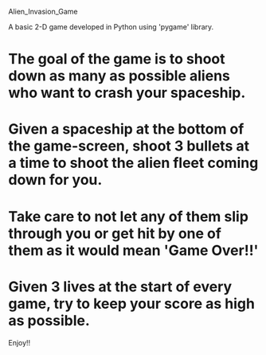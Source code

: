 Alien_Invasion_Game

A basic 2-D game developed in Python using 'pygame' library.

# The goal of the game is to shoot down as many as possible aliens who want to crash your spaceship.
# Given a spaceship at the bottom of the game-screen, shoot 3 bullets at a time to shoot the alien fleet coming down for you.
# Take care to not let any of them slip through you or get hit by one of them as it would mean 'Game Over!!'
# Given 3 lives at the start of every game, try to keep your score as high as possible.

Enjoy!!
